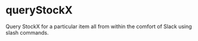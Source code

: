 # queryStockX
Query StockX for a particular item all from within the comfort of Slack using slash commands.
